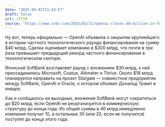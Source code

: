 ```yaml
---
date: "2025-04-01T11:43:57"
draft: false
url: /5778
source: "https://www.cnbc.com/2025/03/31/openai-closes-40-billion-in-funding-the-largest-private-fundraise-in-history-softbank-chatgpt.html"
---
```


Ну вот, теперь официально — OpenAI объявила о закрытии крупнейшего в истории частного технологического раунда финансирования на сумму $40 млрд. Сделка оценивает компанию в $300 млрд, что почти в три раза превышает предыдущий рекорд частного финансирования в технологическом секторе.

Японский SoftBank возглавляет раунд с вложением $30 млрд, к ней присоединились Microsoft, Coatue, Altimeter и Thrive. Около $18 млрд планируется направить на проект Stargate — совместное предприятие между SoftBank, OpenAI и Oracle, о котором объявил Дональд Трамп в январе.

Как и сообщалось на выходных, вложения SoftBank могут сократиться до $20 млрд, если OpenAI не реорганизуется в коммерческую структуру до конца года. Из общей суммы в 40 млрд немедленно компания получит 10, а остальные 30 (или 20, если не получится) поступят до конца этого года.